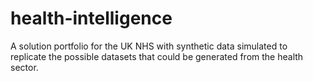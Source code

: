 # health-intelligence
A solution portfolio for the UK NHS with synthetic data simulated to replicate the possible datasets that could be generated from the health sector.
